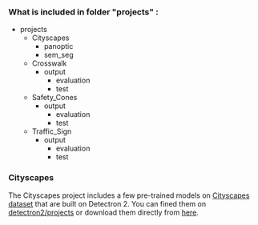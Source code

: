 ### What is included in folder "projects" :
- projects
  - Cityscapes
      - panoptic
      - sem_seg
  - Crosswalk
      - output
          - evaluation
          - test
  - Safety_Cones
      - output
          - evaluation
          - test
  - Traffic_Sign
     - output
          - evaluation
          - test

### Cityscapes 
The Cityscapes project includes a few pre-trained models on [Cityscapes dataset](https://www.cityscapes-dataset.com/) that are built on Detectron 2. You can fined them on [detectron2/projects](https://github.com/facebookresearch/detectron2/tree/main/projects) or download them directly from [here](https://drive.google.com/drive/folders/1Y1rjF-It2wOA_ZSfxxa4Hoy8YjUrZrK_?usp=sharing).
